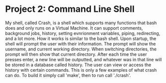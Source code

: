 # Project 2: Command Line Shell

My shell, called Crash, is a shell which supports many functions that bash does and only runs on a Virtual Machine. It can support comments, background jobs, history, setting evnrionment variables, piping, redirecting, and a lot more. How it works is similar to the bash shell. Upon startup, the shell will prompt the user with their information. The prompt will show the username, and current working directory. When switching directories, the prompt will then show that current directory. After each time the user presses enter, a new line will be outputted, and whatever was in that line will be stored in a database called history. The user can view or access the history with certain commands. This is only a few examples of what crash can do. To build it simply call 'make', then to run call './crash'.
